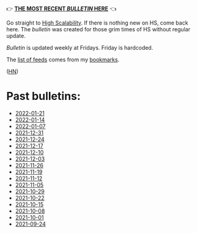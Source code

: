 &#128073; [**THE MOST RECENT _BULLETIN_ HERE**][ref_current] &#128072;

[ref_current]:bulletins/bulletin-2022-05-27.md

Go straight to [High Scalability](http://highscalability.com/). If there is nothing new on HS, come back here. The _bulletin_ was created for those grim times of HS without regular update.

_Bulletin_ is updated weekly at Fridays. Friday is hardcoded.

The [list of feeds][ref_feeds] comes from my [bookmarks][ref_tw].

([HN][ref_hn])

[ref_tw]:https://twitter.com/JakubMikians
[ref_feeds]:feeds.conf
[ref_hn]:https://news.ycombinator.com/item?id=29064640

# Past bulletins:

- [2022-01-21](https://htmlpreview.github.io/?https://github.com/jakub-m/bulletin/blob/mainline/bulletins/bulletin-2022-01-21.html)
- [2022-01-14](https://htmlpreview.github.io/?https://github.com/jakub-m/bulletin/blob/mainline/bulletins/bulletin-2022-01-14.html)
- [2022-01-07](https://htmlpreview.github.io/?https://github.com/jakub-m/bulletin/blob/mainline/bulletins/bulletin-2022-01-07.html)
- [2021-12-31](https://htmlpreview.github.io/?https://github.com/jakub-m/bulletin/blob/mainline/bulletins/bulletin-2021-12-31.html)
- [2021-12-24](https://htmlpreview.github.io/?https://github.com/jakub-m/bulletin/blob/mainline/bulletins/bulletin-2021-12-24.html)
- [2021-12-17](https://htmlpreview.github.io/?https://github.com/jakub-m/bulletin/blob/mainline/bulletins/bulletin-2021-12-17.html)
- [2021-12-10](https://htmlpreview.github.io/?https://github.com/jakub-m/bulletin/blob/mainline/bulletins/bulletin-2021-12-10.html)
- [2021-12-03](https://htmlpreview.github.io/?https://github.com/jakub-m/bulletin/blob/mainline/bulletins/bulletin-2021-12-03.html)
- [2021-11-26](https://htmlpreview.github.io/?https://github.com/jakub-m/bulletin/blob/mainline/bulletins/bulletin-2021-11-26.html)
- [2021-11-19](https://htmlpreview.github.io/?https://github.com/jakub-m/bulletin/blob/mainline/bulletins/bulletin-2021-11-19.html)
- [2021-11-12](https://htmlpreview.github.io/?https://github.com/jakub-m/bulletin/blob/mainline/bulletins/bulletin-2021-11-12.html)
- [2021-11-05](https://htmlpreview.github.io/?https://github.com/jakub-m/bulletin/blob/mainline/bulletins/bulletin-2021-11-05.html)
- [2021-10-29](https://htmlpreview.github.io/?https://github.com/jakub-m/bulletin/blob/mainline/bulletins/bulletin-2021-10-29.html)
- [2021-10-22](https://htmlpreview.github.io/?https://github.com/jakub-m/bulletin/blob/mainline/bulletins/bulletin-2021-10-22.html)
- [2021-10-15](https://htmlpreview.github.io/?https://github.com/jakub-m/bulletin/blob/mainline/bulletins/bulletin-2021-10-15.html)
- [2021-10-08](https://htmlpreview.github.io/?https://github.com/jakub-m/bulletin/blob/mainline/bulletins/bulletin-2021-10-08.html)
- [2021-10-01](https://htmlpreview.github.io/?https://github.com/jakub-m/bulletin/blob/mainline/bulletins/bulletin-2021-10-01.html)
- [2021-09-24](https://htmlpreview.github.io/?https://github.com/jakub-m/bulletin/blob/mainline/bulletins/bulletin-2021-09-24.html)
